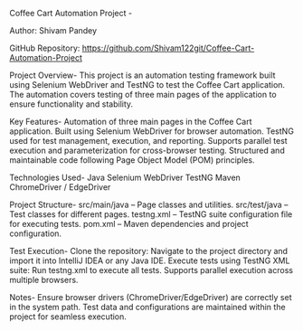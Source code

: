 Coffee Cart Automation Project -

Author: Shivam Pandey

GitHub Repository: 
https://github.com/Shivam122git/Coffee-Cart-Automation-Project

Project Overview-
This project is an automation testing framework built using Selenium WebDriver and TestNG to test the Coffee Cart application. 
The automation covers testing of three main pages of the application to ensure functionality and stability.

Key Features-
Automation of three main pages in the Coffee Cart application.
Built using Selenium WebDriver for browser automation.
TestNG used for test management, execution, and reporting.
Supports parallel test execution and parameterization for cross-browser testing.
Structured and maintainable code following Page Object Model (POM) principles.

Technologies Used-
Java
Selenium WebDriver
TestNG
Maven
ChromeDriver / EdgeDriver

Project Structure-
src/main/java – Page classes and utilities.
src/test/java – Test classes for different pages.
testng.xml – TestNG suite configuration file for executing tests.
pom.xml – Maven dependencies and project configuration.

Test Execution-
Clone the repository:
Navigate to the project directory and import it into IntelliJ IDEA or any Java IDE.
Execute tests using TestNG XML suite:
Run testng.xml to execute all tests.
Supports parallel execution across multiple browsers.

Notes-
Ensure browser drivers (ChromeDriver/EdgeDriver) are correctly set in the system path.
Test data and configurations are maintained within the project for seamless execution.

